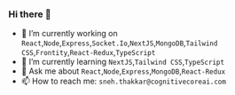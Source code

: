 ### Hi there 👋

- 🔭 I’m currently working on `React`,`Node`,`Express`,`Socket.Io`,`NextJS`,`MongoDB`,`Tailwind CSS`,`Frontity`,`React-Redux`,`TypeScript`
- 🌱 I’m currently learning `NextJS`,`Tailwind CSS`,`TypeScript`
- 💬 Ask me about `React`,`Node`,`Express`,`MongoDB`,`React-Redux`
- 📫 How to reach me: `sneh.thakkar@cognitivecoreai.com`

